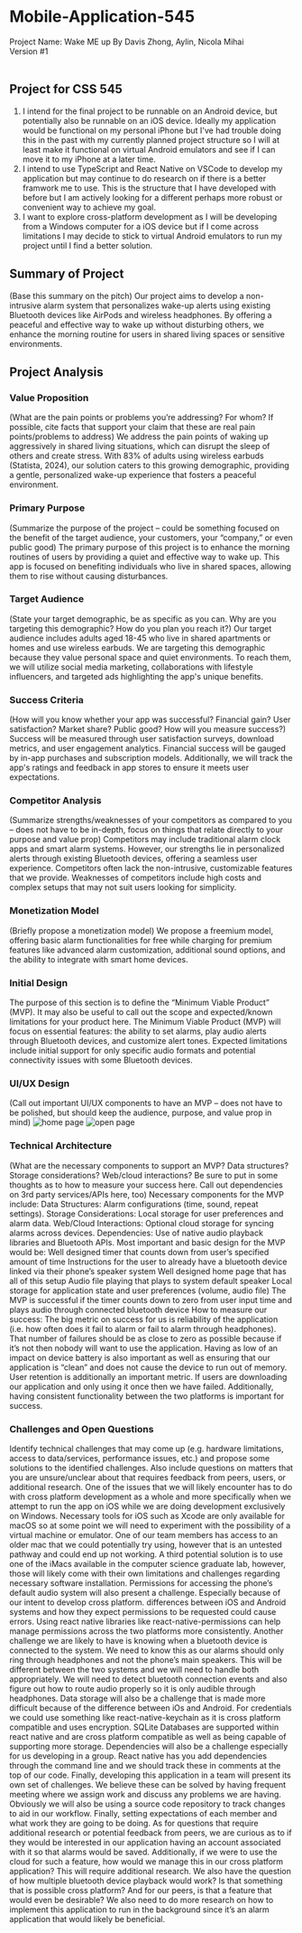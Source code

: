 # Mobile-Application-545
Project Name: Wake ME up
By Davis Zhong, Aylin, Nicola Mihai <br>
Version #1 <br>
<br>

## Project for CSS 545
1. I intend for the final project to be runnable on an Android device, but potentially also be runnable on an iOS device. Ideally my application would be functional on my personal iPhone but I've had trouble doing this in the past with my currently planned project structure so I will at least make it functional on virtual Android emulators and see if I can move it to my iPhone at a later time.
2. I intend to use TypeScript and React Native on VSCode to develop my application but may continue to do research on if there is a better framwork me to use. This is the structure that I have developed with before but I am actively looking for a different perhaps more robust or convenient way to achieve my goal.
3. I want to explore cross-platform development as I will be developing from a Windows computer for a iOS device but if I come across limitations I may decide to stick to virtual Android emulators to run my project until I find a better solution.


## Summary of Project
(Base this summary on the pitch)
Our project aims to develop a non-intrusive alarm system that personalizes wake-up alerts using existing Bluetooth devices like AirPods and wireless headphones. By offering a peaceful and effective way to wake up without disturbing others, we enhance the morning routine for users in shared living spaces or sensitive environments.
## Project Analysis
### Value Proposition 
(What are the pain points or problems you’re addressing?  For whom?  If possible, cite facts that support your claim that these are real pain points/problems to address)
We address the pain points of waking up aggressively in shared living situations, which can disrupt the sleep of others and create stress. With 83% of adults using wireless earbuds (Statista, 2024), our solution caters to this growing demographic, providing a gentle, personalized wake-up experience that fosters a peaceful environment.
### Primary Purpose
(Summarize the purpose of the project – could be something focused on the benefit of the target audience, your customers, your “company,” or even public good)
The primary purpose of this project is to enhance the morning routines of users by providing a quiet and effective way to wake up. This app is focused on benefiting individuals who live in shared spaces, allowing them to rise without causing disturbances.
### Target Audience
(State your target demographic, be as specific as you can.  Why are you targeting this demographic?  How do you plan you reach it?)
Our target audience includes adults aged 18-45 who live in shared apartments or homes and use wireless earbuds. We are targeting this demographic because they value personal space and quiet environments. To reach them, we will utilize social media marketing, collaborations with lifestyle influencers, and targeted ads highlighting the app's unique benefits.
### Success Criteria
(How will you know whether your app was successful?  Financial gain?  User satisfaction?  Market share?  Public good?  How will you measure success?)
Success will be measured through user satisfaction surveys, download metrics, and user engagement analytics. Financial success will be gauged by in-app purchases and subscription models. Additionally, we will track the app's ratings and feedback in app stores to ensure it meets user expectations.
### Competitor Analysis
(Summarize strengths/weaknesses of your competitors as compared to you – does not have to be in-depth, focus on things that relate directly to your purpose and value prop)
Competitors may include traditional alarm clock apps and smart alarm systems. However, our strengths lie in personalized alerts through existing Bluetooth devices, offering a seamless user experience. Competitors often lack the non-intrusive, customizable features that we provide. Weaknesses of competitors include high costs and complex setups that may not suit users looking for simplicity.
### Monetization Model
(Briefly propose a monetization model)
We propose a freemium model, offering basic alarm functionalities for free while charging for premium features like advanced alarm customization, additional sound options, and the ability to integrate with smart home devices.
### Initial Design
The purpose of this section is to define the “Minimum Viable Product” (MVP).  It may also be useful to call out the scope and expected/known limitations for your product here.
The Minimum Viable Product (MVP) will focus on essential features: the ability to set alarms, play audio alerts through Bluetooth devices, and customize alert tones. Expected limitations include initial support for only specific audio formats and potential connectivity issues with some Bluetooth devices.

### UI/UX Design
(Call out important UI/UX components to have an MVP – does not have to be polished, but should keep the audience, purpose, and value prop in mind)
![home page](./HomePageSC.png "Title")
![open page](./OpenPageSC.png "Title")

### Technical Architecture
(What are the necessary components to support an MVP?  Data structures?  Storage considerations?  Web/cloud interactions?  Be sure to put in some thoughts as to how to measure your success here.  Call out dependencies on 3rd party services/APIs here, too)
Necessary components for the MVP include:
Data Structures: Alarm configurations (time, sound, repeat settings).
Storage Considerations: Local storage for user preferences and alarm data.
Web/Cloud Interactions: Optional cloud storage for syncing alarms across devices.
Dependencies: Use of native audio playback libraries and Bluetooth APIs.
Most important and basic design for the MVP would be:
Well designed timer that counts down from user’s specified amount of time
Instructions for the user to already have a bluetooth device linked via their phone’s speaker system
Well designed home page that has all of this setup
Audio file playing that plays to system default speaker
Local storage for application state and user preferences (volume, audio file)
The MVP is successful if the timer counts down to zero from user input time and plays audio through connected bluetooth device
How to measure our success:
The big metric on success for us is reliability of the application (i.e. how often does it fail to alarm or fail to alarm through headphones). That number of failures should be as close to zero as possible because if it’s not then nobody will want to use the application. Having as low of an impact on device battery is also important as well as ensuring that our application is “clean” and does not cause the device to run out of memory. User retention is additionally an important metric. If users are downloading our application and only using it once then we have failed. Additionally, having consistent functionality between the two platforms is important for success. 

### Challenges and Open Questions
Identify technical challenges that may come up (e.g. hardware limitations, access to data/services, performance issues, etc.) and propose some solutions to the identified challenges.  Also include questions on matters that you are unsure/unclear about that requires feedback from peers, users, or additional research.
One of the issues that we will likely encounter has to do with cross platform development as a whole and more specifically when we attempt to run the app on iOS while we are doing development exclusively on Windows. Necessary tools for iOS such as Xcode are only available for macOS so at some point we will need to experiment with the possibility of a virtual machine or emulator. One of our team members has access to an older mac that we could potentially try using, however that is an untested pathway and could end up not working. A third potential solution is to use one of the iMacs available in the computer science graduate lab, however, those will likely come with their own limitations and challenges regarding necessary software installation. Permissions for accessing the phone’s default audio system will also present a challenge. Especially because of our intent to develop cross platform. differences between iOS and Android systems and how they expect permissions to be requested could cause errors. Using react native libraries like react-native-permissions can help manage permissions across the two platforms more consistently. Another challenge we are likely to have is knowing when a bluetooth device is connected to the system. We need to know this as our alarms should only ring through headphones and not the phone’s main speakers. This will be different between the two systems and we will need to handle both appropriately. We will need to detect bluetooth connection events and also figure out how to route audio properly so it is only audible through headphones. Data storage will also be a challenge that is made more difficult because of the difference between iOs and Android. For credentials we could use something like react-native-keychain as it is cross platform compatible and uses encryption. SQLite Databases are supported within react native and are cross platform compatible as well as being capable of supporting more storage. Dependencies will also be a challenge especially for us developing in a group. React native has you add dependencies through the command line and we should track these in comments at the top of our code. Finally, developing this application in a team will present its own set of challenges. We believe these can be solved by having frequent meeting where we assign work and discuss any problems we are having. Obviously we will also be using a source code repository to track changes to aid in our workflow. Finally, setting expectations of each member and what work they are going to be doing. 
As for questions that require additional research or potential feedback from peers, we are curious as to if they would be interested in our application having an account associated with it so that alarms would be saved. Additionally, if we were to use the cloud for such a feature, how would we manage this in our cross platform application? This will require additional research. We also have the question of how multiple bluetooth device playback would work? Is that something that is possible cross platform? And for our peers, is that a feature that would even be desirable? We also need to do more research on how to implement this application to run in the background since it’s an alarm application that would likely be beneficial. 
